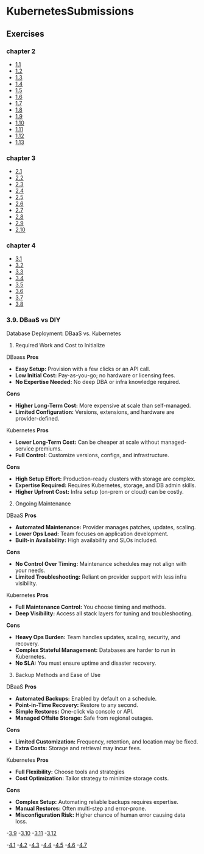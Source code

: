 # KubernetesSubmissions

## Exercises
### chapter 2
- [1.1](https://github.com/usmanbala12/KubernetesSubmissions/tree/1.1/log_output)
- [1.2](https://github.com/usmanbala12/KubernetesSubmissions/tree/1.2/todoapp)
- [1.3](https://github.com/usmanbala12/KubernetesSubmissions/tree/1.3/log_output)
- [1.4](https://github.com/usmanbala12/KubernetesSubmissions/tree/1.4/todoapp)
- [1.5](https://github.com/usmanbala12/KubernetesSubmissions/tree/1.5/todoapp)
- [1.6](https://github.com/usmanbala12/KubernetesSubmissions/tree/1.6/todoapp)
- [1.7](https://github.com/usmanbala12/KubernetesSubmissions/tree/1.7/log_output)
- [1.8](https://github.com/usmanbala12/KubernetesSubmissions/tree/1.8/todoapp)
- [1.9](https://github.com/usmanbala12/KubernetesSubmissions/tree/1.9/ping-pong)
- [1.10](https://github.com/usmanbala12/KubernetesSubmissions/tree/1.10/log_output)
- [1.11](https://github.com/usmanbala12/KubernetesSubmissions/tree/1.11)
- [1.12](https://github.com/usmanbala12/KubernetesSubmissions/tree/1.12/todoapp)
- [1.13](https://github.com/usmanbala12/KubernetesSubmissions/tree/1.13/todoapp)

### chapter 3
- [2.1](https://github.com/usmanbala12/KubernetesSubmissions/tree/2.1/ping-pong)
- [2.2](https://github.com/usmanbala12/KubernetesSubmissions/tree/2.2/todoapp)
- [2.3](https://github.com/usmanbala12/KubernetesSubmissions/tree/2.3)
- [2.4](https://github.com/usmanbala12/KubernetesSubmissions/tree/2.4/todoapp)
- [2.5](https://github.com/usmanbala12/KubernetesSubmissions/tree/2.5/log_output)
- [2.6](https://github.com/usmanbala12/KubernetesSubmissions/tree/2.6/log_output)
- [2.7](https://github.com/usmanbala12/KubernetesSubmissions/tree/2.7/ping-pong)
- [2.8](https://github.com/usmanbala12/KubernetesSubmissions/tree/2.8/todoapp)
- [2.9](https://github.com/usmanbala12/KubernetesSubmissions/tree/2.9/todoapp/manifests)
- [2.10](https://github.com/usmanbala12/KubernetesSubmissions/tree/2.10/todoapp/todo-backend)

### chapter 4
- [3.1](https://github.com/usmanbala12/KubernetesSubmissions/tree/3.1/ping-pong)
- [3.2](https://github.com/usmanbala12/KubernetesSubmissions/tree/3.2)
- [3.3](https://github.com/usmanbala12/KubernetesSubmissions/tree/3.3/log_output/manifests)
- [3.4](https://github.com/usmanbala12/KubernetesSubmissions/tree/3.4/ping-pong/manifests)
- [3.5](https://github.com/usmanbala12/KubernetesSubmissions/tree/3.5/todoapp)
- [3.6](https://github.com/usmanbala12/KubernetesSubmissions/tree/3.6/.github/workflows)
- [3.7](https://github.com/usmanbala12/KubernetesSubmissions/tree/3.7/.github/workflows)
- [3.8](https://github.com/usmanbala12/KubernetesSubmissions/tree/3.8)

### 3.9. DBaaS vs DIY
Database Deployment: DBaaS vs. Kubernetes
1. Required Work and Cost to Initialize

DBaass **Pros**

* **Easy Setup:** Provision with a few clicks or an API call.
* **Low Initial Cost:** Pay-as-you-go; no hardware or licensing fees.
* **No Expertise Needed:** No deep DBA or infra knowledge required.

**Cons**

* **Higher Long-Term Cost:** More expensive at scale than self-managed.
* **Limited Configuration:** Versions, extensions, and hardware are provider-defined.

Kubernetes **Pros**

* **Lower Long-Term Cost:** Can be cheaper at scale without managed-service premiums.
* **Full Control:** Customize versions, configs, and infrastructure.

**Cons**

* **High Setup Effort:** Production-ready clusters with storage are complex.
* **Expertise Required:** Requires Kubernetes, storage, and DB admin skills.
* **Higher Upfront Cost:** Infra setup (on-prem or cloud) can be costly.

2. Ongoing Maintenance

DBaaS **Pros**

* **Automated Maintenance:** Provider manages patches, updates, scaling.
* **Lower Ops Load:** Team focuses on application development.
* **Built-in Availability:** High availability and SLOs included.

**Cons**

* **No Control Over Timing:** Maintenance schedules may not align with your needs.
* **Limited Troubleshooting:** Reliant on provider support with less infra visibility.

Kubernetes **Pros**

* **Full Maintenance Control:** You choose timing and methods.
* **Deep Visibility:** Access all stack layers for tuning and troubleshooting.

**Cons**

* **Heavy Ops Burden:** Team handles updates, scaling, security, and recovery.
* **Complex Stateful Management:** Databases are harder to run in Kubernetes.
* **No SLA:** You must ensure uptime and disaster recovery.

3. Backup Methods and Ease of Use

DBaaS **Pros**

* **Automated Backups:** Enabled by default on a schedule.
* **Point-in-Time Recovery:** Restore to any second.
* **Simple Restores:** One-click via console or API.
* **Managed Offsite Storage:** Safe from regional outages.

**Cons**

* **Limited Customization:** Frequency, retention, and location may be fixed.
* **Extra Costs:** Storage and retrieval may incur fees.

Kubernetes **Pros**

* **Full Flexibility:** Choose tools and strategies
* **Cost Optimization:** Tailor strategy to minimize storage costs.

**Cons**

* **Complex Setup:** Automating reliable backups requires expertise.
* **Manual Restores:** Often multi-step and error-prone.
* **Misconfiguration Risk:** Higher chance of human error causing data loss.

-[3.9](https://github.com/usmanbala12/KubernetesSubmissions/tree/3.19)
-[3.10](https://github.com/usmanbala12/KubernetesSubmissions/tree/3.10/todoapp/pg-backup)
-[3.11](https://github.com/usmanbala12/KubernetesSubmissions/tree/3.11/todoapp/manifests)
-[3.12](https://github.com/usmanbala12/KubernetesSubmissions/tree/3.12/todoapp)

-[4.1](https://github.com/usmanbala12/KubernetesSubmissions/tree/4.1)
-[4.2](https://github.com/usmanbala12/KubernetesSubmissions/tree/4.2/todoapp)
-[4.3](https://github.com/usmanbala12/KubernetesSubmissions/tree/4.3)
-[4.4](https://github.com/usmanbala12/KubernetesSubmissions/tree/4.4)
-[4.5](https://github.com/usmanbala12/KubernetesSubmissions/tree/4.5/todoapp)
-[4.6](https://github.com/usmanbala12/KubernetesSubmissions/tree/4.6/todoapp/broadcaster)
-[4.7](https://github.com/usmanbala12/KubernetesSubmissions/tree/4.7/log_output)
